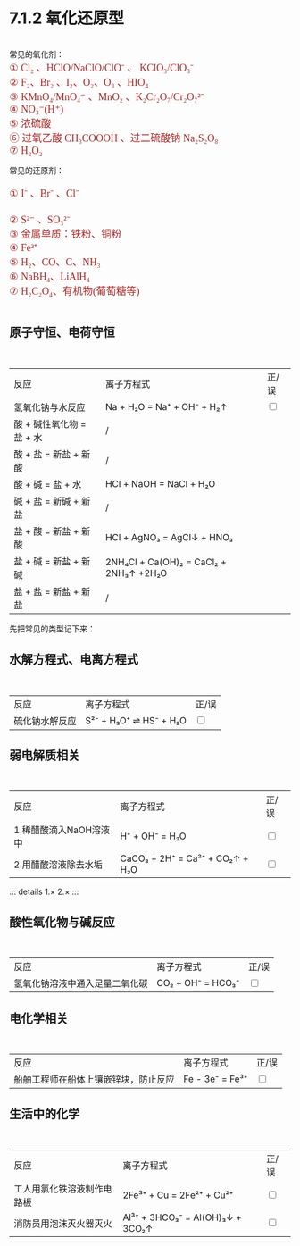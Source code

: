 # 7.1.2 氧化还原型  
<br> 
<div>
常见的氧化剂：<br>    
<font face="times new Roman" color=brown size=4>
① Cl₂ 、HClO/NaClO/ClO⁻  、 KClO₃/ClO₃⁻ <br>  
② F₂、Br₂ 、I₂、O₂、O₃ 、HIO₄<br>
③ KMnO₄/MnO₄⁻  、MnO₂ 、K₂Cr₂O₇/Cr₂O₇²⁻<br>
④ NO₃⁻(H⁺)<br>
⑤ 浓硫酸<br>
⑥ 过氧乙酸 CH₃COOOH 、过二硫酸钠 Na₂S₂O₈<br>
⑦ H₂O₂
</font> 
 
常见的还原剂：<br>    
<font face="times new Roman" color=brown size=4>
① I⁻ 、Br⁻ 、Cl⁻ <br>  
② S²⁻ 、SO₃²⁻<br>
③ 金属单质：铁粉、铜粉<br>
④ Fe²⁺<br>
⑤ H₂、CO、C、NH₃<br>
⑥ NaBH₄、LiAlH₄<br>
⑦ H₂C₂O₄、有机物(葡萄糖等)
</font>  
<br>

## 原子守恒、电荷守恒
<br>  

  <table>
  <tr>
    <td>反应</td>
    <td>离子方程式</td>
    <td>正/误</td>
  </tr>
  <tr>
    <td>氢氧化钠与水反应</td>
    <td>Na + H₂O = Na⁺ + OH⁻ + H₂↑</td>
    <td><input type="checkbox" id="checkbox1"></td>
  </tr>
  <tr>
    <td>酸 + 碱性氧化物 = 盐 + 水</td>
    <td>/</td>
  </tr>
  <tr>
    <td>酸 + 盐 = 新盐 + 新酸</td>
    <td>/</td>
  </tr>
  <!--碱-->
  <tr>
    <td>酸 + 碱 = 盐 + 水</td>
    <td>HCl + NaOH = NaCl + H₂O</td>
  </tr>
  <tr>
    <td>碱 + 盐 = 新碱 + 新盐</td>
    <td>/</td>
  </tr>
   <!--盐-->
  <tr>
    <td>盐 + 酸 = 新盐 + 新酸</td>
    <td>HCl + AgNO₃ = AgCl↓ + HNO₃ </td>
  </tr>
  <tr>
    <td>盐 + 碱 = 新盐 + 新碱</td>
    <td>2NH₄Cl + Ca(OH)₂ = CaCl₂ + 2NH₃↑ +2H₂O</td>
  </tr>
    <tr>
    <td>盐 + 盐 = 新盐 + 新盐</td>
    <td>/</td>
  </tr>
  </table>  
先把常见的类型记下来：
</div>


## 水解方程式、电离方程式
<br>  

<table>
  <tr>
    <td>反应</td>
    <td>离子方程式</td>
    <td>正/误</td>
  </tr>
  <tr>
    <td>硫化钠水解反应</td>
    <td>S²⁻ + H₃O⁺ ⇌ HS⁻ + H₂O</td>
    <td><input type="checkbox" id="checkbox1">
    </td>
  </tr>
  </table>  


## 弱电解质相关
<br>  

<table>
  <tr>
    <td>反应</td>
    <td>离子方程式</td>
    <td>正/误</td>
  </tr>
  <tr>
    <td>1.稀醋酸滴入NaOH溶液中</td>
    <td>H⁺ + OH⁻ = H₂O</td>
    <td><input type="checkbox" id="checkbox1">
    </td>
  </tr>
  <tr>
    <td>2.用醋酸溶液除去水垢</td>
    <td>CaCO₃ + 2H⁺  = Ca²⁺ + CO₂↑ + H₂O</td>
    <td><input type="checkbox" id="checkbox1">
    </td>
  </tr>
  </table>  

::: details 
1.× 
2.×
:::

## 酸性氧化物与碱反应
<br>  

<table>
  <tr>
    <td>反应</td>
    <td>离子方程式</td>
    <td>正/误</td>
  </tr>
  <tr>
    <td>氢氧化钠溶液中通入足量二氧化碳</td>
    <td>CO₂ + OH⁻ =  HCO₃⁻</td>
    <td><input type="checkbox" id="checkbox1">
    </td>
  </tr>
  </table>  


## 电化学相关
<br>  

<table>
  <tr>
    <td>反应</td>
    <td>离子方程式</td>
    <td>正/误</td>
  </tr>
  <tr>
    <td>船舶工程师在船体上镶嵌锌块，防止反应</td>
    <td>Fe - 3e⁻ = Fe³⁺</td>
    <td><input type="checkbox" id="checkbox1">
    </td>
  </tr>
  </table>  


## 生活中的化学
<br>  

<table>
  <tr>
    <td>反应</td>
    <td>离子方程式</td>
    <td>正/误</td>
  </tr>
  <tr>
    <td>工人用氯化铁溶液制作电路板</td>
    <td>2Fe³⁺ + Cu = 2Fe²⁺ + Cu²⁺</td>
    <td><input type="checkbox" id="checkbox1">
    </td>
  </tr>
  <tr>
    <td>消防员用泡沫灭火器灭火</td>
    <td>Al³⁺ + 3HCO₃⁻ = Al(OH)₃↓ + 3CO₂↑</td>
    <td><input type="checkbox" id="checkbox1">
    </td>
  </tr>
  </table>  
